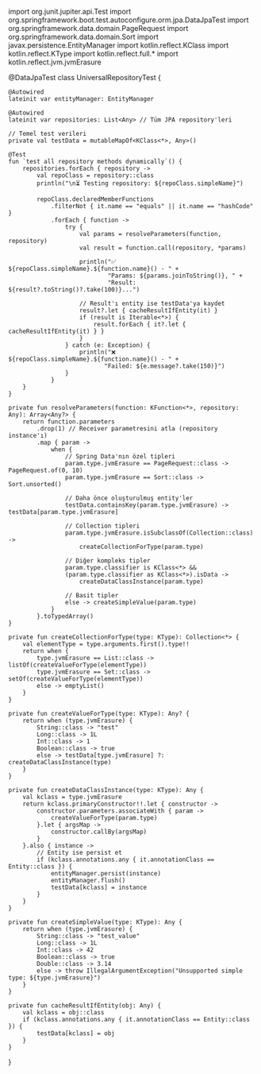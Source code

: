 import org.junit.jupiter.api.Test
import org.springframework.boot.test.autoconfigure.orm.jpa.DataJpaTest
import org.springframework.data.domain.PageRequest
import org.springframework.data.domain.Sort
import javax.persistence.EntityManager
import kotlin.reflect.KClass
import kotlin.reflect.KType
import kotlin.reflect.full.*
import kotlin.reflect.jvm.jvmErasure

@DataJpaTest
class UniversalRepositoryTest {

    @Autowired
    lateinit var entityManager: EntityManager

    @Autowired
    lateinit var repositories: List<Any> // Tüm JPA repository'leri

    // Temel test verileri
    private val testData = mutableMapOf<KClass<*>, Any>()

    @Test
    fun `test all repository methods dynamically`() {
        repositories.forEach { repository ->
            val repoClass = repository::class
            println("\n⏳ Testing repository: ${repoClass.simpleName}")

            repoClass.declaredMemberFunctions
                .filterNot { it.name == "equals" || it.name == "hashCode" }
                .forEach { function ->
                    try {
                        val params = resolveParameters(function, repository)
                        val result = function.call(repository, *params)
                        
                        println("✅ ${repoClass.simpleName}.${function.name}() - " +
                                "Params: ${params.joinToString()}, " +
                                "Result: ${result?.toString()?.take(100)}...")
                        
                        // Result'ı entity ise testData'ya kaydet
                        result?.let { cacheResultIfEntity(it) }
                        if (result is Iterable<*>) {
                            result.forEach { it?.let { cacheResultIfEntity(it) } }
                        }
                    } catch (e: Exception) {
                        println("❌ ${repoClass.simpleName}.${function.name}() - " +
                               "Failed: ${e.message?.take(150)}")
                    }
                }
        }
    }

    private fun resolveParameters(function: KFunction<*>, repository: Any): Array<Any?> {
        return function.parameters
            .drop(1) // Receiver parametresini atla (repository instance'ı)
            .map { param ->
                when {
                    // Spring Data'nın özel tipleri
                    param.type.jvmErasure == PageRequest::class -> PageRequest.of(0, 10)
                    param.type.jvmErasure == Sort::class -> Sort.unsorted()
                    
                    // Daha önce oluşturulmuş entity'ler
                    testData.containsKey(param.type.jvmErasure) -> testData[param.type.jvmErasure]
                    
                    // Collection tipleri
                    param.type.jvmErasure.isSubclassOf(Collection::class) -> 
                        createCollectionForType(param.type)
                    
                    // Diğer kompleks tipler
                    param.type.classifier is KClass<*> && 
                    (param.type.classifier as KClass<*>).isData -> 
                        createDataClassInstance(param.type)
                    
                    // Basit tipler
                    else -> createSimpleValue(param.type)
                }
            }.toTypedArray()
    }

    private fun createCollectionForType(type: KType): Collection<*> {
        val elementType = type.arguments.first().type!!
        return when {
            type.jvmErasure == List::class -> listOf(createValueForType(elementType))
            type.jvmErasure == Set::class -> setOf(createValueForType(elementType))
            else -> emptyList()
        }
    }

    private fun createValueForType(type: KType): Any? {
        return when (type.jvmErasure) {
            String::class -> "test"
            Long::class -> 1L
            Int::class -> 1
            Boolean::class -> true
            else -> testData[type.jvmErasure] ?: createDataClassInstance(type)
        }
    }

    private fun createDataClassInstance(type: KType): Any {
        val kclass = type.jvmErasure
        return kclass.primaryConstructor!!.let { constructor ->
            constructor.parameters.associateWith { param ->
                createValueForType(param.type)
            }.let { argsMap ->
                constructor.callBy(argsMap)
            }
        }.also { instance ->
            // Entity ise persist et
            if (kclass.annotations.any { it.annotationClass == Entity::class }) {
                entityManager.persist(instance)
                entityManager.flush()
                testData[kclass] = instance
            }
        }
    }

    private fun createSimpleValue(type: KType): Any {
        return when (type.jvmErasure) {
            String::class -> "test_value"
            Long::class -> 1L
            Int::class -> 42
            Boolean::class -> true
            Double::class -> 3.14
            else -> throw IllegalArgumentException("Unsupported simple type: ${type.jvmErasure}")
        }
    }

    private fun cacheResultIfEntity(obj: Any) {
        val kclass = obj::class
        if (kclass.annotations.any { it.annotationClass == Entity::class }) {
            testData[kclass] = obj
        }
    }
}
